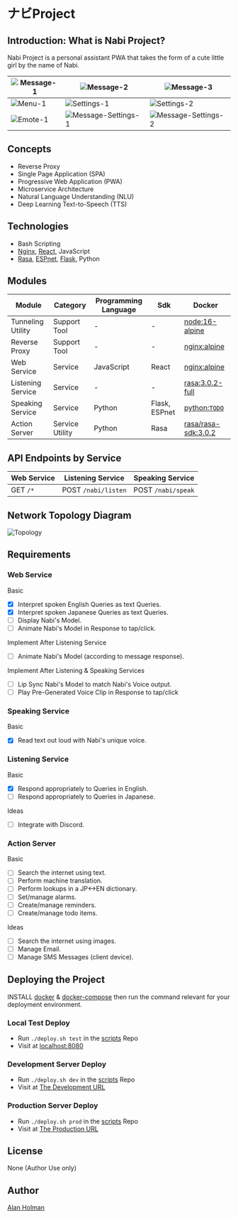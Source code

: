 # ナビProject

## Introduction: What is Nabi Project?

Nabi Project is a personal assistant PWA that takes the form of a cute little girl by the name of Nabi.

| ![Message-1](docs/Screenshots/Message-1.png) | ![Message-2](docs/Screenshots/Message-2.png) | ![Message-3](docs/Screenshots/Message-3.png) |
| -- | -- | -- |
| ![Menu-1](docs/Screenshots/Menu-1.png) | ![Settings-1](docs/Screenshots/Settings-1.png) | ![Settings-2](docs/Screenshots/Settings-2.png) |
|![Emote-1](docs/Screenshots/Emote-1.png) | ![Message-Settings-1](docs/Screenshots/Message-Settings-1.png) | ![Message-Settings-2](docs/Screenshots/Message-Settings-2.png) |

## Concepts

- Reverse Proxy
- Single Page Application (SPA)
- Progressive Web Application (PWA)
- Microservice Architecture
- Natural Language Understanding (NLU)
- Deep Learning Text-to-Speech (TTS)

## Technologies

- Bash Scripting
- [Nginx](https://www.nginx.com/), [React](https://reactjs.org/), JavaScript
- [Rasa](https://rasa.com/), [ESPnet](https://github.com/espnet/espnet), [Flask](https://flask.palletsprojects.com/en/2.0.x/), Python

## Modules

| Module | Category  | Programming Language | Sdk | Docker |
| ------ | --------- | -------------------- | -------- | ------ |
|Tunneling Utility|Support Tool|-|-|[node:16-alpine](https://hub.docker.com/_/node)|
|Reverse Proxy|Support Tool|-|-|[nginx:alpine](https://hub.docker.com/_/nginx)|
|Web Service|Service|JavaScript|React|[nginx:alpine](https://hub.docker.com/_/nginx)|
|Listening Service|Service|-|-|[rasa:3.0.2-full](https://hub.docker.com/r/rasa/)|
|Speaking Service|Service|Python|Flask, ESPnet|[python:`TODO`](https://hub.docker.com/_/python/)|
|Action Server|Service Utility|Python|Rasa|[rasa/rasa-sdk:3.0.2](https://hub.docker.com/r/rasa/rasa-sdk)|

## API Endpoints by Service

| Web Service | Listening Service   | Speaking Service   |
| ----------- | ------------------- | ------------------ |
| GET `/*`    | POST `/nabi/listen` | POST `/nabi/speak` |

## Network Topology Diagram

![Topology](docs/Images/Network-Topology.png)

## Requirements

### Web Service

Basic

- [x] Interpret spoken English Queries as text Queries.
- [x] Interpret spoken Japanese Queries as text Queries.
- [ ] Display Nabi's Model.
- [ ] Animate Nabi's Model in Response to tap/click.

Implement After Listening Service

- [ ] Animate Nabi's Model (according to message response).

Implement After Listening & Speaking Services

- [ ] Lip Sync Nabi's Model to match Nabi's Voice output.
- [ ] Play Pre-Generated Voice Clip in Response to tap/click

### Speaking Service

Basic

- [x] Read text out loud with Nabi's unique voice.

### Listening Service

Basic

- [x] Respond appropriately to Queries in English.
- [ ] Respond appropriately to Queries in Japanese.

Ideas

- [ ] Integrate with Discord.

### Action Server

Basic

- [ ] Search the internet using text.
- [ ] Perform machine translation.
- [ ] Perform lookups in a JP<->EN dictionary.
- [ ] Set/manage alarms.
- [ ] Create/manage reminders.
- [ ] Create/manage todo items.

Ideas

- [ ] Search the internet using images.
- [ ] Manage Email.
- [ ] Manage SMS Messages (client device).

## Deploying the Project

INSTALL [docker](https://docs.docker.com/engine/install/) & [docker-compose](https://docs.docker.com/compose/install/) then run the command relevant for your deployment environment.

### Local Test Deploy

- Run `./deploy.sh test` in the [scripts](https://github.com/Nabi-Project/scripts) Repo
- Visit at [localhost:8080](http://localhost:8080)

### Development Server Deploy

- Run `./deploy.sh dev` in the [scripts](https://github.com/Nabi-Project/scripts) Repo
- Visit at [The Development URL](https://nabi-dev-v1mbz08vr8f6p3hn.loca.lt)

### Production Server Deploy

- Run `./deploy.sh prod` in the [scripts](https://github.com/Nabi-Project/scripts) Repo
- Visit at [The Production URL](https://nabi-prod-3dlv29zr3ghklrd9.loca.lt)

## License

None (Author Use only)

## Author

[Alan Holman](mailto:alan@shuruni.dev)
